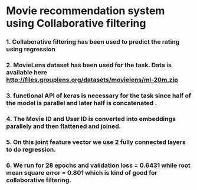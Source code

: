 # Movie recommendation system using Collaborative filtering
### 1. Collaborative filtering has been used to predict the rating using regression
### 2. MovieLens dataset has been used for the task. Data is available here                 http://files.grouplens.org/datasets/movielens/ml-20m.zip
### 3. functional API of keras is necessary for the task since half of the model is parallel and later half is concatenated .
### 4. The Movie ID and User ID is converted into embeddings parallely and then flattened and joined.
### 5. On this joint feature vector we use 2 fully connected layers to do regression.
### 6. We run for 28 epochs and validation loss = 0.6431 while root mean square error  = 0.801 which is kind of good for collaborative filtering.
